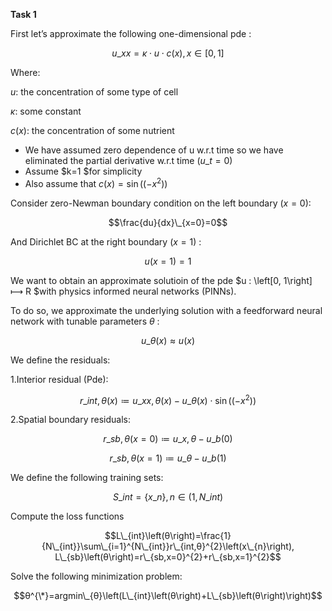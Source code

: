 **Task 1**

First let’s approximate the following one-dimensional pde :

$$u\_{xx}= κ⋅u⋅c\left(x\right) , x\in \left[0 , 1\right]$$

Where:

$u :$ the concentration of some type of cell

$κ :$ some constant

$c\left(x\right) :$ the concentration of some nutrient

* We have assumed zero dependence of u w.r.t time so we have eliminated the partial derivative w.r.t time $\left(u\_{t}=0\right)$
* Assume $k=1 $for simplicity
* Also assume that $c\left(x\right)=\sin(\left(-x^{2}\right))$

Consider zero-Newman boundary condition on the left boundary $\left(x=0\right)$:

$$\frac{du}{dx}\_{x=0}=0$$

And Dirichlet BC at the right boundary $\left(x=1\right)$ :

$$u\left(x=1\right)=1$$

We want to obtain an approximate solutioin of the pde $u : \left[0, 1\right] ⟼ R $with physics informed neural networks (PINNs).

To do so, we approximate the underlying solution with a feedforward neural network with tunable parameters $θ$ :

$$u\_{θ}\left(x\right)≈u\left(x\right)$$

We define the residuals:

1.Interior residual (Pde):

$$r\_{int,θ}\left(x\right)≔u\_{xx,θ}\left(x\right)-u\_{θ}\left(x\right)⋅\sin(\left(-x^{2}\right))$$

2.Spatial boundary residuals:

$$r\_{sb,θ}\left(x=0\right)≔u\_{x,θ}-u\_{b}\left(0\right)$$

$$r\_{sb,θ}\left(x=1\right)≔u\_{θ}-u\_{b}\left(1\right)$$

We define the following training sets:

$$S\_{int}=\left\{x\_{n}\right\}, n\in \left(1, N\_{int}\right)$$

Compute the loss functions

$$L\_{int}\left(θ\right)=\frac{1}{N\_{int}}\sum\_{i=1}^{N\_{int}}r\_{int,θ}^{2}\left(x\_{n}\right), L\_{sb}\left(θ\right)=r\_{sb,x=0}^{2}+r\_{sb,x=1}^{2}$$

$$ $$

Solve the following minimization problem:

$$θ^{\*}=argmin\_{θ}\left(L\_{int}\left(θ\right)+L\_{sb}\left(θ\right)\right)$$
